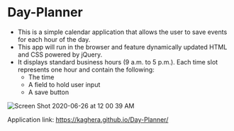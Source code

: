 # Day-Planner

* This is a simple calendar application that allows the user to save events for each hour of the day. 
* This app will run in the browser and feature dynamically updated HTML and CSS powered by jQuery.
* It displays standard business hours (9 a.m. to 5 p.m.). Each time slot represents one hour and contain the following:
  * The time
  * A field to hold user input
  * A save button

![Screen Shot 2020-06-26 at 12 00 39 AM](https://user-images.githubusercontent.com/63524583/85819121-a8712a00-b740-11ea-997f-05e6ce2ee52d.png)

Application link: https://kaghera.github.io/Day-Planner/

